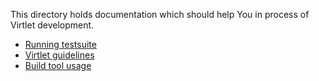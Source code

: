 This directory holds documentation which should help You in process of Virtlet development.

* [Running testsuite](running-testsuite.md)
* [Virtlet guidelines](guidelines.md)
* [Build tool usage](build-tool.md)
